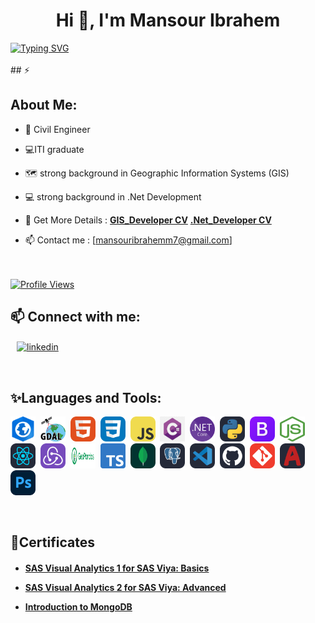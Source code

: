 
<h1 align="center">Hi 👋, I'm Mansour Ibrahem</h1>
<a href="https://git.io/typing-svg"><img src="https://readme-typing-svg.demolab.com?font=Fira+Code&duration=1500&pause=1000&color=02B300&width=450&lines=GIS+Developer;.Net+Developer;GIS+Analyst;ITIan" alt="Typing SVG" /></a>
<br>
<br>
## ⚡ <h2>About Me:</h2>

- 👷 Civil Engineer

- 💻ITI graduate 

- 🗺️ strong background in Geographic Information Systems (GIS)

- 💻 strong background in .Net Development

  

- 📝 Get More Details : 
[**GIS_Developer CV**](https://drive.google.com/drive/u/0/folders/1ugRyK4i1XTqn9flWqMMMhGEj_Lxe5YnS)
[**.Net_Developer CV**](https://drive.google.com/drive/u/0/folders/1ZpEE2e9ttWlwuvrFIFEp_N3oo4ctffea)

- 📫 Contact me : [mansouribrahemm7@gmail.com]
<br><br><br>
<a href="https://github.com/mansouribrahem7">
   <img alt="Profile Views" src="https://komarev.com/ghpvc/?username=mansouribrahem7&style=flat-square&label=Profile+Views&color=0891b2" />
</a>

## 📫 Connect with me:

<p align="left">
    <a style="margin: 0 10px" href="https://www.linkedin.com/in/mansour-ibrahem7/" target="blank"><img align="center" src="https://raw.githubusercontent.com/rahuldkjain/github-profile-readme-generator/master/src/images/icons/Social/linked-in-alt.svg" alt="linkedin" height="30" width="40" /></a>
</p>

<br>
<h2 align="left">✨Languages and Tools:</h2>
<p align="left"> 
<img src="icons/arcgis-pro.png" alt="ArcGis-Pro" width="40" height="40"/>&nbsp;
<img src="icons/GDAL.png" alt="GDAL" width="40" height="40"/>&nbsp;
<img src="icons/HTML.svg" alt="HTML" width="40" height="40"/>&nbsp;
<img src="icons/CSS.svg" alt="CSS" width="40" height="40"/>&nbsp;
<img src="icons/JavaScript.svg" alt="Javascript" width="40" height="40"/>&nbsp;
<img src="icons/C%23.png" alt="C#" width="40" height="40"/>&nbsp;
<img src="icons/NET_Core_Logo.svg.png" alt="ASB.Net" width="40" height="40"/>&nbsp;
<img src="icons/Python-Dark.svg" alt="Python" width="40" height="40"/>&nbsp;
<img src="icons/Bootstrap.svg" alt="Bootstrap" width="40" height="40"/>&nbsp;
<img src="icons/Node-Js.png" alt="Node-Js" width="40" height="40"/>&nbsp;
<img src="icons/React-Dark.svg" alt="React" width="40" height="40"/>&nbsp;
<img src="icons/Redux.svg" alt="Redux" width="40" height="40"/>&nbsp;
<img src="icons/geopandas_logo.png" alt="geopandas" width="40" height="40"/>&nbsp;
<img src="icons/Typescript_logo_2020.svg.png" alt="typescript" width="40" height="40"/>&nbsp;
<img src="icons/MongoDB.svg" alt="MongoDB" width="40" height="40"/>&nbsp;
<img src="icons/PostgreSQL-Dark.svg" alt="PostgreSQL" width="40" height="40"/>&nbsp;
<img src="icons/VSCode-Dark.svg" alt="VS Code" width="40" height="40"/>&nbsp;
<img src="icons/Github-Dark.svg" alt="Github" width="40" height="40"/>&nbsp;
<img src="icons/Git.svg" alt="Git" width="40" height="40"/>&nbsp;
<img src="icons/AutoCAD-Dark.svg" alt="AutoCAD" width="40" height="40"/>&nbsp;
<img src="icons/Photoshop.svg" alt="Photoshop" width="40" height="40"/>&nbsp;
</p>

<br>
<h2 align="left">📜Certificates</h2>

<h4>
   

   
- <a href="https://www.credly.com/badges/a939d405-a026-4d76-91da-9b1b1f538d04/linked_in_profile">SAS Visual Analytics 1 for SAS Viya: Basics</a>

- <a href="https://www.credly.com/badges/d4758f03-a726-4d4b-8a3f-2fa3e4d95050/linked_in_profile">SAS Visual Analytics 2 for SAS Viya: Advanced</a>

- <a href="https://learn.mongodb.com/c/uAUxKAPSQ6S7ose3kgM9OQ">Introduction to MongoDB</a>
  

  
</h4>

